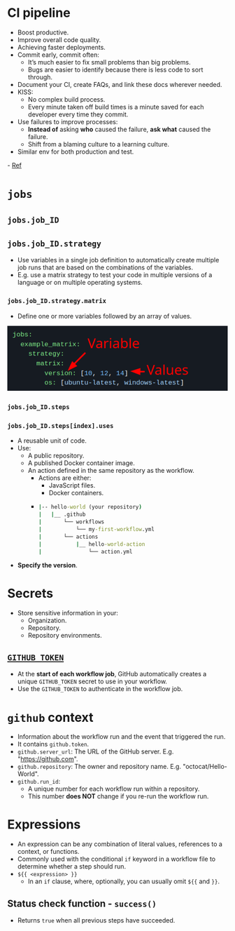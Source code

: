 # CI pipeline

- Boost productive.
- Improve overall code quality.
- Achieving faster deployments.
- Commit early, commit often:
  - It’s much easier to fix small problems than big problems.
  - Bugs are easier to identify because there is less code to sort through.
- Document your CI, create FAQs, and link these docs wherever needed.
- KISS:
  - No complex build process.
  - Every minute taken off build times is a minute saved for each developer every time they commit.
- Use failures to improve processes:
  - **Instead of** asking **who** caused the failure, **ask what** caused the failure.
  - Shift from a blaming culture to a learning culture.
- Similar env for both production and test.

\- [Ref](https://about.gitlab.com/topics/ci-cd/continuous-integration-best-practices/)

# `jobs`

## `jobs.job_ID`

## `jobs.job_ID.strategy`

- Use variables in a single job definition to automatically create multiple job runs that are based on the combinations of the variables.
- E.g. use a matrix strategy to test your code in multiple versions of a language or on multiple operating systems.

### `jobs.job_ID.strategy.matrix`

- Define one or more variables followed by an array of values.

![Variable and values in a matrix](./assets/variable-value-matrix.png)

### `jobs.job_ID.steps`

### `jobs.job_ID.steps[index].uses`

- A reusable unit of code.
- Use:
  - A public repository.
  - A published Docker container image.
  - An action defined in the same repository as the workflow.
    - Actions are either:
      - JavaScript files.
      - Docker containers.
    - ```cmd
      |-- hello-world (your repository)
      |   |__ .github
      |       └── workflows
      |           └── my-first-workflow.yml
      |       └── actions
      |           |__ hello-world-action
      |               └── action.yml
      ```
- **Specify the version**.

# Secrets

- Store sensitive information in your:
  - Organization.
  - Repository.
  - Repository environments.

## [`GITHUB_TOKEN`](https://docs.github.com/en/actions/security-for-github-actions/security-guides/automatic-token-authentication1)

- At the **start of each workflow job**, GitHub automatically creates a unique `GITHUB_TOKEN` secret to use in your workflow.
- Use the `GITHUB_TOKEN` to authenticate in the workflow job.

# `github` context

- Information about the workflow run and the event that triggered the run.
- It contains `github.token`.
- `github.server_url`: The URL of the GitHub server. E.g. "https://github.com".
- `github.repository`: The owner and repository name. E.g. "octocat/Hello-World".
- `github.run_id`:
  - A unique number for each workflow run within a repository.
  - This number **does NOT** change if you re-run the workflow run.

# Expressions

- An expression can be any combination of literal values, references to a context, or functions.
- Commonly used with the conditional `if` keyword in a workflow file to determine whether a step should run.
- `${{ <expression> }}`
  - In an `if` clause, where, optionally, you can usually omit `${{` and `}}`.

## Status check function - `success()`

- Returns `true` when all previous steps have succeeded.
